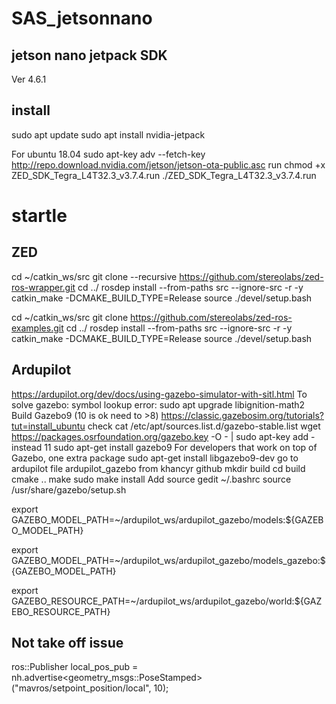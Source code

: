 # SAS_jetsonnano
 ## jetson nano jetpack SDK
 Ver 4.6.1
 ## install
 sudo apt update
sudo apt install nvidia-jetpack

For ubuntu 18.04
sudo apt-key adv --fetch-key http://repo.download.nvidia.com/jetson/jetson-ota-public.asc
run 
chmod +x ZED_SDK_Tegra_L4T32.3_v3.7.4.run 
./ZED_SDK_Tegra_L4T32.3_v3.7.4.run 


# startle
## ZED
 cd ~/catkin_ws/src
 git clone --recursive https://github.com/stereolabs/zed-ros-wrapper.git
 cd ../
 rosdep install --from-paths src --ignore-src -r -y
 catkin_make -DCMAKE_BUILD_TYPE=Release
 source ./devel/setup.bash
 
 cd ~/catkin_ws/src
 git clone https://github.com/stereolabs/zed-ros-examples.git
 cd ../
 rosdep install --from-paths src --ignore-src -r -y
 catkin_make -DCMAKE_BUILD_TYPE=Release
 source ./devel/setup.bash
## Ardupilot
https://ardupilot.org/dev/docs/using-gazebo-simulator-with-sitl.html
To solve  gazebo: symbol lookup error:
sudo apt upgrade libignition-math2
Build Gazebo9 (10 is ok need to >8)
https://classic.gazebosim.org/tutorials?tut=install_ubuntu
check
 cat /etc/apt/sources.list.d/gazebo-stable.list
 wget https://packages.osrfoundation.org/gazebo.key -O - | sudo apt-key add -
 instead 11
 sudo apt-get install gazebo9
 For developers that work on top of Gazebo, one extra package
sudo apt-get install libgazebo9-dev
go to ardupilot file 
ardupilot_gazebo from khancyr github
 mkdir build 
 cd build
 cmake ..
 make
 sudo make install
Add source
 gedit ~/.bashrc
 source /usr/share/gazebo/setup.sh

export GAZEBO_MODEL_PATH=~/ardupilot_ws/ardupilot_gazebo/models:${GAZEBO_MODEL_PATH}

export GAZEBO_MODEL_PATH=~/ardupilot_ws/ardupilot_gazebo/models_gazebo:${GAZEBO_MODEL_PATH}

export GAZEBO_RESOURCE_PATH=~/ardupilot_ws/ardupilot_gazebo/world:${GAZEBO_RESOURCE_PATH}
## Not take off issue 
ros::Publisher local_pos_pub = nh.advertise<geometry_msgs::PoseStamped>
            ("mavros/setpoint_position/local", 10);
